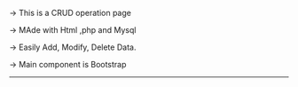 -> This is a CRUD operation page

-> MAde with Html ,php and Mysql

-> Easily Add, Modify, Delete Data.

-> Main component is Bootstrap

-------------------------------------- 
